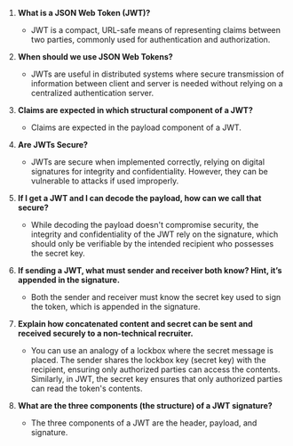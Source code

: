 
1. **What is a JSON Web Token (JWT)?**
    - JWT is a compact, URL-safe means of representing claims between two parties, commonly used for authentication and authorization.

2. **When should we use JSON Web Tokens?**
    - JWTs are useful in distributed systems where secure transmission of information between client and server is needed without relying on a centralized authentication server.

3. **Claims are expected in which structural component of a JWT?**
    - Claims are expected in the payload component of a JWT.

4. **Are JWTs Secure?**
    - JWTs are secure when implemented correctly, relying on digital signatures for integrity and confidentiality. However, they can be vulnerable to attacks if used improperly.

5. **If I get a JWT and I can decode the payload, how can we call that secure?**
    - While decoding the payload doesn't compromise security, the integrity and confidentiality of the JWT rely on the signature, which should only be verifiable by the intended recipient who possesses the secret key.

6. **If sending a JWT, what must sender and receiver both know? Hint, it’s appended in the signature.**
    - Both the sender and receiver must know the secret key used to sign the token, which is appended in the signature.

7. **Explain how concatenated content and secret can be sent and received securely to a non-technical recruiter.**
    - You can use an analogy of a lockbox where the secret message is placed. The sender shares the lockbox key (secret key) with the recipient, ensuring only authorized parties can access the contents. Similarly, in JWT, the secret key ensures that only authorized parties can read the token's contents.

8. **What are the three components (the structure) of a JWT signature?**
    - The three components of a JWT are the header, payload, and signature.